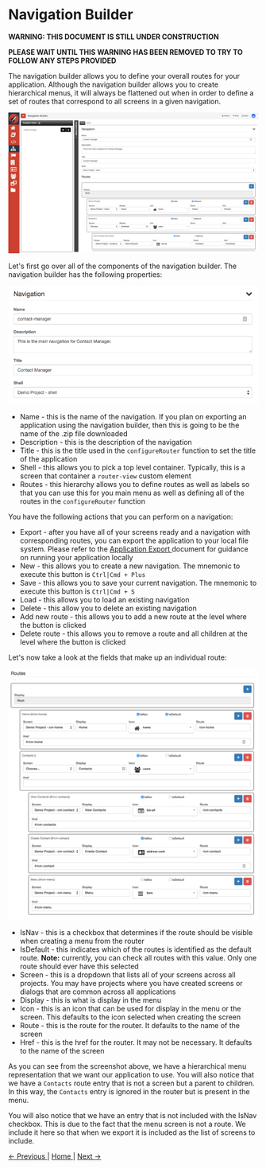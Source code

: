 # Navigation Builder

**WARNING: THIS DOCUMENT IS STILL UNDER CONSTRUCTION** 

**PLEASE WAIT UNTIL THIS WARNING HAS BEEN REMOVED TO TRY TO FOLLOW ANY STEPS PROVIDED**


The navigation builder allows you to define your overall routes for your application. Although the navigation builder allows you to create hierarchical menus, it will always be flattened out when in order to define a set of routes that correspond to all screens in a given navigation.

![Navigation Builder](images/navigation-builder.png)

Let's first go over all of the components of the navigation builder. The navigation builder has the following properties:

![Navigation Builder](images/navigation-builder-properties.png)

- Name - this is the name of the navigation. If you plan on exporting an application using the navigation builder, then this is going to be the name of the .zip file downloaded
- Description - this is the description of the navigation
- Title - this is the title used in the `configureRouter` function to set the title of the application
- Shell - this allows you to pick a top level container. Typically, this is a screen that container a `router-view` custom element
- Routes - this hierarchy allows you to define routes as well as labels so that you can use this for you main menu as well as defining all of the routes in the `configureRouter` function

You have the following actions that you can perform on a navigation:

- Export - after you have all of your screens ready and a navigation with corresponding routes, you can export the application to your local file system. Please refer to the [ Application Export ](application-export) document for guidance on running your application locally
- New - this allows you to create a new navigation. The mnemonic to execute this button is `Ctrl|Cmd + Plus`
- Save - this allows you to save your current navigation. The mnemonic to execute this button is `Ctrl|Cmd + S`
- Load - this allows you to load an existing navigation
- Delete - this allow you to delete an existing navigation
- Add new route - this allows you to add a new route at the level where the button is clicked
- Delete route - this allows you to remove a route and all children at the level where the button is clicked

Let's now take a look at the fields that make up an individual route: 

![Navigation Builder](images/navigation-builder-routes.png)

- IsNav - this is a checkbox that determines if the route should be visible when creating a menu from the router
- IsDefault - this indicates which of the routes is identified as the default route. **Note:** currently, you can check all routes with this value. Only one route should ever have this selected
- Screen - this is a dropdown that lists all of your screens across all projects. You may have projects where you have created screens or dialogs that are common across all applications
- Display - this is what is display in the menu
- Icon - this is an icon that can be used for display in the menu or the screen. This defaults to the icon selected when creating the screen
- Route - this is the route for the router. It defaults to the name of the screen
- Href - this is the href for the router. It may not be necessary. It defaults to the name of the screen

As you can see from the screenshot above, we have a hierarchical menu representation that we want our application to use. You will also notice that we have a `Contacts` route entry that is not a screen but a parent to children. In this way, the `Contacts` entry is ignored in the router but is present in the menu. 

You will also notice that we have an entry that is not included with the IsNav checkbox. This is due to the fact that the menu screen is not a route. We include it here so that when we export it is included as the list of screens to include.


[ <- Previous ](entity-builder) | [ Home ](home) | [ Next -> ](application-export)
